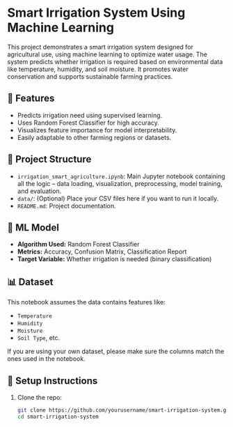 # Smart Irrigation System Using Machine Learning

This project demonstrates a smart irrigation system designed for agricultural use, using machine learning to optimize water usage. The system predicts whether irrigation is required based on environmental data like temperature, humidity, and soil moisture. It promotes water conservation and supports sustainable farming practices.

## 🌾 Features

- Predicts irrigation need using supervised learning.
- Uses Random Forest Classifier for high accuracy.
- Visualizes feature importance for model interpretability.
- Easily adaptable to other farming regions or datasets.

## 📁 Project Structure

- `irrigation_smart_agriculture.ipynb`: Main Jupyter notebook containing all the logic – data loading, visualization, preprocessing, model training, and evaluation.
- `data/`: (Optional) Place your CSV files here if you want to run it locally.
- `README.md`: Project documentation.

## 🧠 ML Model

- **Algorithm Used:** Random Forest Classifier
- **Metrics:** Accuracy, Confusion Matrix, Classification Report
- **Target Variable:** Whether irrigation is needed (binary classification)

## 📊 Dataset

This notebook assumes the data contains features like:
- `Temperature`
- `Humidity`
- `Moisture`
- `Soil Type`, etc.

If you are using your own dataset, please make sure the columns match the ones used in the notebook.

## 🔧 Setup Instructions

1. Clone the repo:
   ```bash
   git clone https://github.com/yourusername/smart-irrigation-system.git
   cd smart-irrigation-system

